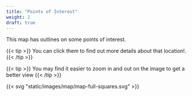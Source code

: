 ```yaml
---
title: "Points of Interest"
weight: 2
draft: true
--- 
```




This map has outlines on some points of interest. 

{{< tip >}}
You can click them to find out more details about that location!.
{{< /tip >}}

{{< tip >}}
You may find it easier to zoom in and out on the image to get a better view
{{< /tip >}}

{{< svg "static/images/map/map-full-squares.svg" >}}


